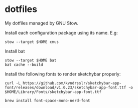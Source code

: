 # dotfiles

My dotfiles managed by GNU Stow.

Install each configuration package using its name. E.g:
```shell
stow --target $HOME cmus
```

Install bat
```shell
stow --target $HOME bat
bat cache --build
```


Install the following fonts to render sketchybar properly:

```
curl -L https://github.com/kvndrsslr/sketchybar-app-font/releases/download/v1.0.23/sketchybar-app-font.ttf -o $HOME/Library/Fonts/sketchybar-app-font.ttf
```
```
brew install font-space-mono-nerd-font
```
